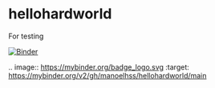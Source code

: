# hellohardworld
For testing

[![Binder](https://mybinder.org/badge_logo.svg)](https://mybinder.org/v2/gh/manoelhss/hellohardworld/master)

.. image:: https://mybinder.org/badge_logo.svg
 :target: https://mybinder.org/v2/gh/manoelhss/hellohardworld/main
